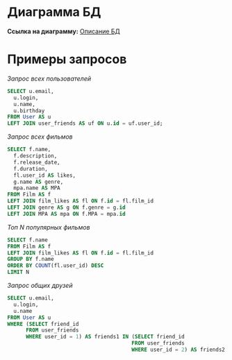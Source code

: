 # Диаграмма БД
**Ссылка на диаграмму:** [Описание БД](https://dbdiagram.io/d/670ce97a97a66db9a3e42692)
# Примеры запросов
*Запрос всех пользователей* 
```sql
SELECT u.email,
  u.login,
  u.name,
  u.birthday
FROM User AS u
LEFT JOIN user_friends AS uf ON u.id = uf.user_id;
```

*Запрос всех фильмов*
```sql
SELECT f.name,
  f.description,
  f.release_date,
  f.duration,
  fl.user_id AS likes,
  g.name AS genre,
  mpa.name AS MPA
FROM Film AS f
LEFT JOIN film_likes AS fl ON f.id = fl.film_id
LEFT JOIN genre AS g ON f.genre = g.id
LEFT JOIN MPA AS mpa ON f.MPA = mpa.id
```

*Топ N популярных фильмов*
```sql
SELECT f.name
FROM Film AS f
LEFT JOIN film_likes AS fl ON f.id = fl.film_id
GROUP BY f.name
ORDER BY COUNT(fl.user_id) DESC
LIMIT N
```

*Запрос общих друзей*
```sql
SELECT u.email,
  u.login,
  u.name
FROM User AS u
WHERE (SELECT friend_id
      FROM user_friends
      WHERE user_id = 1) AS friends1 IN (SELECT friend_id
                                        FROM user_friends
                                        WHERE user_id = 2) AS friends2
```

